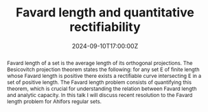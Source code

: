 ﻿---
title: "Favard length and quantitative rectifiability"

event: Contemporary Harmonic Analysis and its Synergies
event_url: https://sites.google.com/impan.pl/chas2024/events-venues/warsaw

location: IMPAN (Warsaw)
# address:
# street: 450 Serra Mall
# city: Stanford
#  region: CA
#  postcode: '94305'
#  country: United States

summary: ""
abstract: "Favard length of a set is the average length of its orthogonal projections.
The Besicovitch projection theorem states the following: for any set E of finite length
whose Favard length is positive there exists a rectifiable curve intersecting E in a set of
positive length. The Favard length problem consists of quantifying this theorem, which
is crucial for understanding the relation between Favard length and analytic capacity. In
this talk I will discuss recent resolution to the Favard length problem for Ahlfors regular
sets."

# Talk start and end times.
#   End time can optionally be hidden by prefixing the line with `#`.
date: "2024-09-10T17:00:00Z"
# date_end: "2030-06-01T15:00:00Z"
all_day: true

# Schedule page publish date (NOT talk date).
publishDate: "2017-01-01T00:00:00Z"

authors: []
tags: []

# Is this a featured talk? (true/false)
featured: false

# image:
#  caption: 'Image credit: [**Unsplash**](https://unsplash.com/photos/bzdhc5b3Bxs)'
#  focal_point: Right

links:
# - icon: twitter
#  icon_pack: fab
#  name: Follow
#  url: https://twitter.com/georgecushen
url_code: ""
url_slides: "/talks/Dabrowski-talk-Warsaw-2024.pdf"
url_video: ""

# Markdown Slides (optional).
#   Associate this talk with Markdown slides.
#   Simply enter your slide deck's filename without extension.
#   E.g. `slides = "example-slides"` references `content/slides/example-slides.md`.
#   Otherwise, set `slides = ""`.
# slides: example

# Projects (optional).
#   Associate this post with one or more of your projects.
#   Simply enter your project's folder or file name without extension.
#   E.g. `projects = ["internal-project"]` references `content/project/deep-learning/index.md`.
#   Otherwise, set `projects = []`.
# projects:
# - example
---
